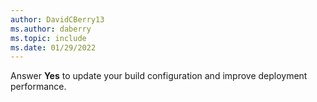 ```yaml
---
author: DavidCBerry13
ms.author: daberry
ms.topic: include
ms.date: 01/29/2022
---
```

Answer **Yes** to update your build configuration and improve deployment performance.